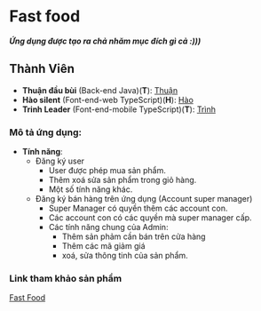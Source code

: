 
# Fast food
**_Ứng dụng được tạo ra chả nhăm mục đích gì cả :)))_**

## Thành Viên
- **Thuận đầu bùi** (Back-end Java)(**T**): [Thuận](https://github.com/thng1642)
- **Hào silent** (Font-end-web TypeScript)(**H**): [Hào](https://github.com/haodiu)
- **Trinh Leader** (Font-end-mobile TypeScript)(**T**): [Trình](https://github.com/NguyenQuangTrinh)

### Mô tả ứng dụng:
- **Tính năng**:
  - Đăng ký user
    - User được phép mua sản phẩm.
    - Thêm xoá sửa sản phẩm trong giỏ hàng.
    - Một số tính năng khác.
  - Đăng ký bán hàng trên ứng dụng (Account super manager)
    - Super Manager có quyền thêm các account con.
    - Các account con có các quyền mà super manager cấp.
    - Các tính năng chung của Admin:
      - Thêm sản phảm cần bán trên cửa hàng
      - Thêm các mã giảm giá
      - xoá, sửa thông tinh của sản phẩm.
 
 ### Link tham khảo sản phẩm
 
 [Fast Food](https://github.com/fast-food-THT)
 
